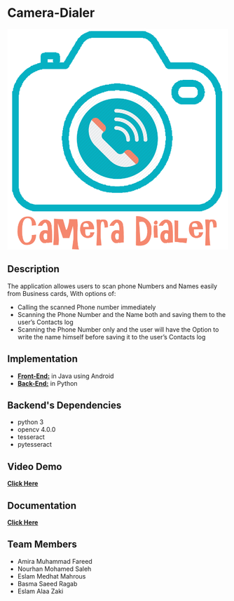 # Camera-Dialer
![Logo of Camera Dialer](https://github.com/Amira-Fareed/Camera-Dialer/blob/master/Camera%20Dialer/logo_text.png)
## Description

The application allowes users to scan phone Numbers and Names easily from Business cards, With options of:  
- Calling the scanned Phone number immediately  
- Scanning the Phone Number and the Name both and saving them to the user’s Contacts log 
- Scanning the Phone Number only and the user will have the Option to write the name himself before saving it to the user’s Contacts log 

## Implementation 
* **[Front-End:](https://github.com/EslamAlaaZaki/Camera-Dialer-/tree/master/Camera%20Dialer)** in Java using Android
* **[Back-End:](https://github.com/EslamAlaaZaki/Camera-Dialer-/tree/master/Backend)** in Python 
## Backend's Dependencies
* python 3
* opencv 4.0.0
* tesseract
* pytesseract

## Video Demo
**[Click Here](https://drive.google.com/file/d/13U_bDedSSWpv50RFDHmI9cr_9gPOz3di/view?usp=sharing)**

## Documentation
**[Click Here](https://github.com/EslamAlaaZaki/Camera-Dialer-/blob/master/Camera%20Dialer/Camera%20Dialer.pdf)**

## Team Members
* Amira Muhammad Fareed  
* Nourhan Mohamed Saleh
* Eslam Medhat Mahrous 
* Basma Saeed Ragab 
* Eslam Alaa Zaki 
